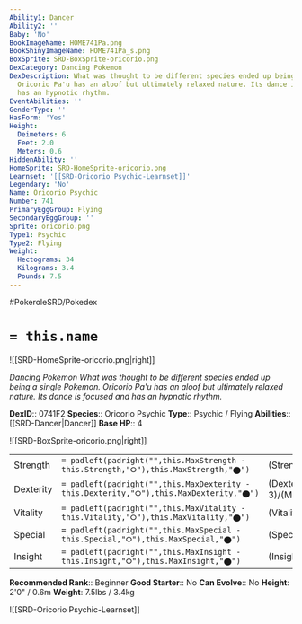 ```yaml
---
Ability1: Dancer
Ability2: ''
Baby: 'No'
BookImageName: HOME741Pa.png
BookShinyImageName: HOME741Pa_s.png
BoxSprite: SRD-BoxSprite-oricorio.png
DexCategory: Dancing Pokemon
DexDescription: What was thought to be different species ended up being a single Pokemon.
  Oricorio Pa'u has an aloof but ultimately relaxed nature. Its dance is focused and
  has an hypnotic rhythm.
EventAbilities: ''
GenderType: ''
HasForm: 'Yes'
Height:
  Deimeters: 6
  Feet: 2.0
  Meters: 0.6
HiddenAbility: ''
HomeSprite: SRD-HomeSprite-oricorio.png
Learnset: '[[SRD-Oricorio Psychic-Learnset]]'
Legendary: 'No'
Name: Oricorio Psychic
Number: 741
PrimaryEggGroup: Flying
SecondaryEggGroup: ''
Sprite: oricorio.png
Type1: Psychic
Type2: Flying
Weight:
  Hectograms: 34
  Kilograms: 3.4
  Pounds: 7.5
---
```


#PokeroleSRD/Pokedex

# `= this.name`

![[SRD-HomeSprite-oricorio.png|right]]

*Dancing Pokemon*
*What was thought to be different species ended up being a single Pokemon. Oricorio Pa'u has an aloof but ultimately relaxed nature. Its dance is focused and has an hypnotic rhythm.*

**DexID**:: 0741F2
**Species**:: Oricorio Psychic
**Type**:: Psychic / Flying
**Abilities**:: [[SRD-Dancer|Dancer]]
**Base HP**:: 4

![[SRD-BoxSprite-oricorio.png|right]]

|           |                                                                                        |                                          |
| --------- | -------------------------------------------------------------------------------------- | ---------------------------------------- |
| Strength  | `= padleft(padright("",this.MaxStrength - this.Strength,"⭘"),this.MaxStrength,"⬤")`    | (Strength::2)/(MaxStrength::5)   |
| Dexterity | `= padleft(padright("",this.MaxDexterity - this.Dexterity,"⭘"),this.MaxDexterity,"⬤")` | (Dexterity:: 3)/(MaxDexterity::6) |
| Vitality  | `= padleft(padright("",this.MaxVitality - this.Vitality,"⭘"),this.MaxVitality,"⬤")`    | (Vitality::2)/(MaxVitality::5)   |
| Special   | `= padleft(padright("",this.MaxSpecial - this.Special,"⭘"),this.MaxSpecial,"⬤")`       | (Special::3)/(MaxSpecial::6)     |
| Insight   | `= padleft(padright("",this.MaxInsight - this.Insight,"⭘"),this.MaxInsight,"⬤")`       | (Insight::2)/(MaxInsight::5)     |

**Recommended Rank**:: Beginner
**Good Starter**:: No
**Can Evolve**:: No
**Height**: 2'0" / 0.6m
**Weight**: 7.5lbs / 3.4kg

![[SRD-Oricorio Psychic-Learnset]]